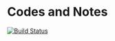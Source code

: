 # Codes and Notes

[![Build Status](https://travis-ci.com/zhiqwang/zhiqwang.github.io.svg?branch=master)](https://travis-ci.com/zhiqwang/zhiqwang.github.io)
